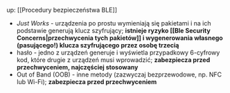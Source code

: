 up: [[Procedury bezpieczeństwa BLE]]

- *Just Works* - urządzenia po prostu wymieniają się pakietami i na ich podstawie generują klucz szyfrujący; **istnieje ryzyko [[Ble Security Concerns|przechwycenia tych pakietów]] i wygenerowania własnego (pasującego!) klucza szyfrującego przez osobę trzecią**
- hasło - jedno z urządzeń generuje i wyświetla przypadkowy 6-cyfrowy kod, które drugie z urządzeń musi wprowadzić; **zabezpiecza przed przechwyceniem, najczęściej stosowany**
- Out of Band (OOB) - inne metody (zazwyczaj bezprzewodowe, np. NFC lub Wi-Fi); **zabezpiecza przed przechwyceniem**